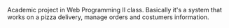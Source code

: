 Academic project in Web Programming II class. Basically it's a system that works on a pizza delivery, manage orders and costumers information.